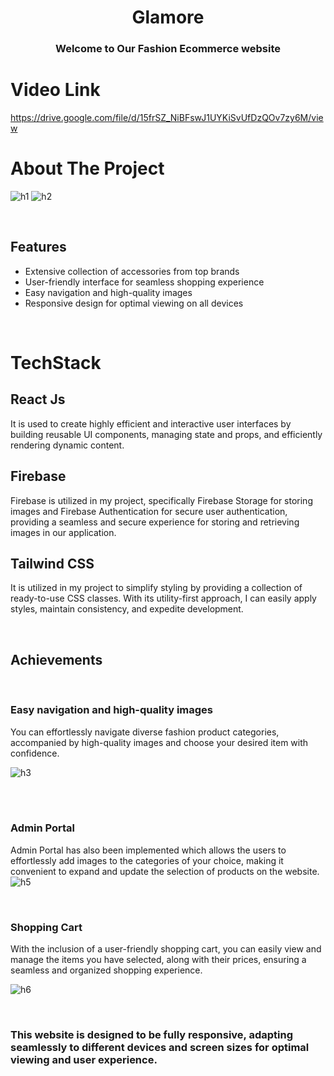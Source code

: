 
<div align="center">
<h1 align="center">Glamore</h1>
  <h3 align="center">
    Welcome to  Our Fashion Ecommerce website
  </h3>
</div>

 # Video Link
 https://drive.google.com/file/d/15frSZ_NiBFswJ1UYKiSvUfDzQOv7zy6M/view
 
 # About The Project
 
      
![h1](https://github.com/RaviAnand59/Glamore/assets/119591464/d667e4ac-4cd1-4f6d-b1ba-484e387cbca0)
![h2](https://github.com/RaviAnand59/Glamore/assets/119591464/9fb36fe4-bfc0-48b8-9931-844dc673ee30)




<br/>

## Features 
 - Extensive collection of accessories from top brands
- User-friendly interface for seamless shopping experience
- Easy navigation and high-quality images
- Responsive design for optimal viewing on all devices 

 <br/>

# TechStack  
 ## React Js
 It is used to create highly efficient and interactive user interfaces by building reusable UI components, managing state and 
 props, and efficiently rendering dynamic content.

 ## Firebase
  Firebase is utilized in my project, specifically Firebase Storage for storing images and Firebase Authentication for secure user authentication, providing a 
 seamless and secure experience for storing and retrieving images in our application.

 ## Tailwind CSS 
 It is utilized in my project to simplify styling by providing a collection of ready-to-use CSS classes. With its utility-first approach, I can easily apply styles, 
 maintain consistency, and expedite development.
 
  <br/>



 ## Achievements 

 <br/>

### Easy navigation and high-quality images
 You can effortlessly navigate diverse fashion product categories, accompanied by high-quality images and choose your desired item with confidence.

 
![h3](https://github.com/RaviAnand59/Glamore/assets/119591464/454bd0bc-5a30-45ee-895e-c82a1804331a)

  <br/>
  


  <br/>

### Admin Portal
 Admin Portal has also been implemented which allows the users to effortlessly add images to the categories of your choice, making it convenient to expand and update the selection of products on the website.
  <br/>
  ![h5](https://github.com/RaviAnand59/Glamore/assets/119591464/fe66bc60-8dde-463d-a06c-0c75634cc4b1)



 <br/>

### Shopping Cart
With the inclusion of a user-friendly shopping cart, you can easily view and manage the items you have selected, along with their prices, ensuring a seamless and organized shopping experience.
 <br/>
 


![h6](https://github.com/RaviAnand59/Glamore/assets/119591464/08519cf0-f678-45cd-a622-84f23c3ba099)


<br/>


### This website is designed to be fully responsive, adapting seamlessly to different devices and screen sizes for optimal viewing and user experience.
<br/>
